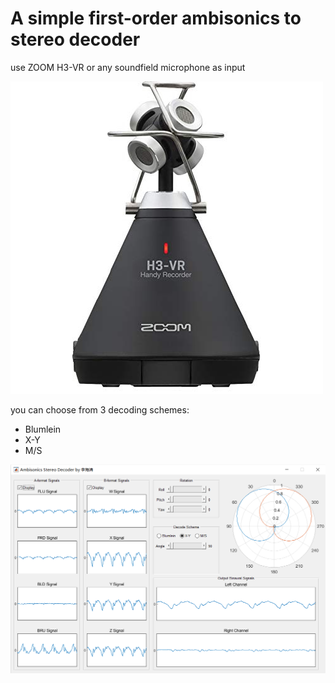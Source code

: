 # A simple first-order ambisonics to stereo decoder
use ZOOM H3-VR or any soundfield microphone as input  
  
![image](https://github.com/LyReonn/ambisonics_decoder/blob/master/5-2_h3vr.jpg)
  
you can choose from 3 decoding schemes:
- Blumlein
- X-Y
- M/S
  
![image](https://github.com/LyReonn/ambisonics_decoder/blob/master/5-3_GUI.png)
